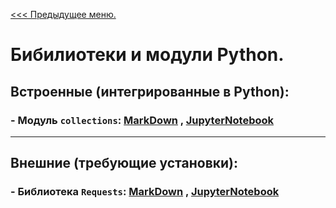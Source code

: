 [<<< Предыдущее меню.](https://github.com/s-alex-developer/My_Studies/blob/main/study_materials/Python/Python_study_materials.md)
# Бибилиотеки и модули Python.

## Встроенные (интегрированные в Python):
### - Модуль `collections`: [MarkDown](/study_materials/Python/Moduls_and_libraries/) , [JupyterNotebook](/study_materials/Python/Moduls_and_libraries/)
***
## Внешние (требующие установки):
### - Библиотека `Requests`: [MarkDown](/study_materials/Python/Moduls_and_libraries/Requests.md) , [JupyterNotebook](/study_materials/Python/Moduls_and_libraries/Requests.ipynb)

